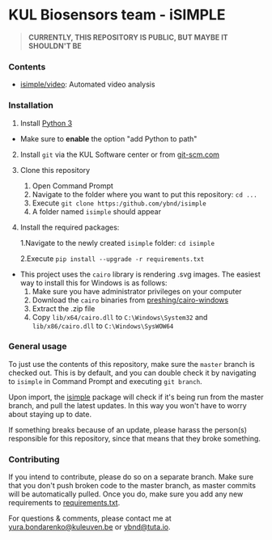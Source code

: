 # KUL Biosensors team - iSIMPLE

>**CURRENTLY, THIS REPOSITORY IS PUBLIC, BUT MAYBE IT SHOULDN'T BE**

### Contents

* [isimple/video](isimple/video): Automated video analysis

### Installation

1. Install [Python 3](https://www.python.org/downloads/)
   
* Make sure to **enable** the option "add Python to path"
   
2. Install `git` via the KUL Software center or from [git-scm.com](https://git-scm.com/downloads)

3. Clone this repository
   1. Open Command Prompt
   2. Navigate to the folder where you want to put this repository: `cd ...`
   3. Execute  `git clone https:/github.com/ybnd/isimple` 
   4. A folder named `isimple` should appear

4. Install the required packages: 

   1.Navigate to the newly created `isimple` folder: `cd isimple`

   2.Execute `pip install --upgrade -r requirements.txt`

   

* This project uses the `cairo` library is rendering .svg images. The easiest way to install this for Windows is as follows:
  1. Make sure you have administrator privileges on your computer
  2. Download the `cairo` binaries from [preshing/cairo-windows](https://github.com/preshing/cairo-windows/releases/download/1.15.12/cairo-windows-1.15.12.zip)
  3. Extract the .zip file
  4. Copy `lib/x64/cairo.dll` to `C:\Windows\System32` and `lib/x86/cairo.dll` to `C:\Windows\SysWOW64`

### General usage

To just use the contents of this repository, make sure the `master` branch is checked out. This is by default, and you can double check it by navigating to `isimple` in Command Prompt and executing `git branch`.

Upon import, the [isimple](isimple/__init__.py) package will check if it's being run from the master branch, and pull the latest updates. 
In this way you won't have to worry about staying up to date.

If something breaks because of an update, please harass the person(s) responsible for this repository, since that means that they broke something.

### Contributing

If you intend to contribute, please do so on a separate branch. 
Make sure that you don't push broken code to the master branch, as master commits will be automatically pulled. Once you do, make sure you add any new requirements to [requirements.txt](requirements.txt).

For questions & comments, please contact me at [yura.bondarenko@kuleuven.be](yura.bondarenko@kuleuven.be) or [ybnd@tuta.io](ybnd@tuta.io). 
